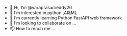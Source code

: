 - 👋 Hi, I’m @varaprasadreddy26
- 👀 I’m interested in python ,AI&ML
- 🌱 I’m currently learning Python FastAPI web framework
- 💞️ I’m looking to collaborate on ...
- 📫 How to reach me ...

<!---
varaprasadreddy26/varaprasadreddy26 is a ✨ special ✨ repository because its `README.md` (this file) appears on your GitHub profile.
You can click the Preview link to take a look at your changes.
--->
